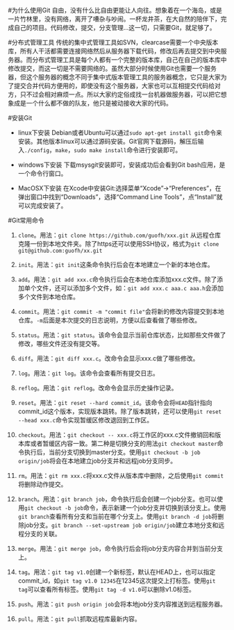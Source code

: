#为什么使用Git
自由，没有什么比自由更能让人向往。想象着在一个海岛，或是一片竹林里，没有网络，离开了嘈杂与吵闹。一杯龙井茶，在大自然的陪伴下，完成自己的项目。代码修改，提交，分支管理...这一切，只需要Git，就足够了。

#分布式管理工具
传统的集中式管理工具如SVN，clearcase需要一个中央版本库，所有人干活都需要连接网络然后从服务器下载代码，修改后再去提交到中央服务器。而分布式管理工具是每个人都有一个完整的版本库，自己在自己的版本库中修改提交，而这一切是不需要网络的。虽然大部分时候使用Git也需要一个服务器，但这个服务器的概念不同于集中式版本管理工具的服务器概念，它只是大家为了提交合并代码方便用的，即使没有这个服务器，大家也可以互相提交代码给对方，只不过会相对麻烦一点。所以大家约定俗成找一台机器做服务器，可以把它想象成是一个什么都不做的队友，他只是被动接收大家的代码。

#安装Git
*	linux下安装
Debian或者Ubuntu可以通过`sudo apt-get install git`命令来安装。其他版本linux可以通过源码安装。Git官网下载源码，解压后输入`./config`，`make`，`sudo make install`命令进行安装即可。

*	windows下安装
下载msysgit安装即可，安装成功后会看到Git bash应用，是一个命令行窗口。

*	MacOSX下安装
在Xcode中安装Git:选择菜单“Xcode”->“Preferences”，在弹出窗口中找到“Downloads”，选择“Command Line Tools”，点“Install”就可以完成安装了。

#Git常用命令
1.	`clone`。用法：`git clone https://github.com/guofh/xxx.git` 从远程仓库克隆一份到本地文件夹。除了https还可以使用SSH协议，格式为`git clone git@github.com:guofh/xx.git`  

2.	`init`。用法：`git init`这条命令执行后会在本地建立一个新的本地仓库。

3.	`add`。用法：`git add xxx.c`命令执行后会在本地仓库添加xxx.c文件。除了添加单个文件，还可以添加多个文件，如：`git add xxx.c aaa.c aaa.h`会添加多个文件到本地仓库。  

4.	`commit`。用法：`git commit -m "commit file"`会将新的修改内容提交到本地仓库。`-m`后面是本次提交的日志说明，方便以后查看做了哪些修改。

5.	`status`。用法：`git status`。该命令会显示当前仓库状态，比如那些文件做了修改，哪些文件还没有提交等。

6.	`diff`。用法：`git diff xxx.c`。改命令会显示xxx.c做了哪些修改。

7.	`log`。用法：`git log`。该命令会查看所有提交日志。

8.	`reflog`。用法：`git reflog`。改命令会显示历史操作记录。

9.	`reset`。用法：`git reset --hard commit_id`。该命令会将`HEAD`指针指向commit_id这个版本，实现版本跳转。除了版本跳转，还可以使用`git reset --head xxx.c`命令实现暂缓区修改退回到工作区。

10.	`checkout`。用法：`git checkout -- xxx.c`将工作区的xxx.c文件撤销回和版本库或者暂缓区内容一致。第二种是切换分支的用法`git checkout master`命令执行后，当前分支切换到master分支。使用`git checkout -b job origin/job`将会在本地建立job分支并和远程job分支同步。

11.	`rm`。用法：`git rm xxx.c`将xxx.c文件从版本库中删除，之后使用`git commit`将删除动作提交。

12.	`branch`。用法：`git branch job`，命令执行后会创建一个job分支。也可以使用`git checkout -b job`命令，表示新建一个job分支并切换到该分支上。使用`git branch`查看所有分支和当前在哪个分支上。使用`git branch -d job`将删除job分支。`git branch --set-upstream job origin/job`建立本地分支和远程分支的关联。

13.	`merge`。用法：`git merge job`，命令执行后会将job分支内容合并到当前分支上。

14.	`tag`。用法：`git tag v1.0`创建一个新标签，默认在HEAD上，也可以指定commit_id，如`git tag v1.0 12345`在12345这次提交上打标签。使用`git tag`可以查看所有标签。使用`git tag -d v1.0`可以删除v1.0标签。

15.	`push`。用法：`git push origin job`会将本地job分支内容推送到远程服务器。

16.	`pull`。用法：`git pull`抓取远程库最新内容。

